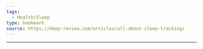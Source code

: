 ```yaml
---
tags:
  - Health/Sleep
type: bookmark
source: https://deep-review.com/articles/all-about-sleep-tracking/
---
```

---
